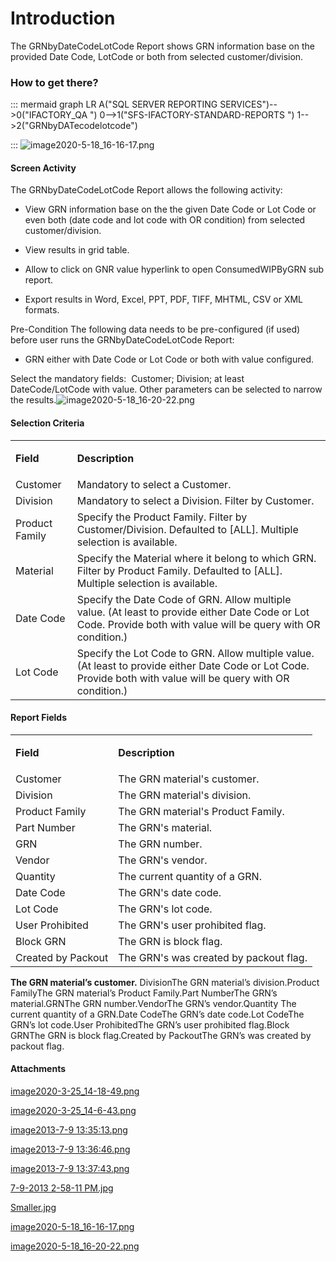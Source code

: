 # Introduction

The GRNbyDateCodeLotCode Report shows GRN information base on the provided Date Code, LotCode or both from selected customer/division.


### How to get there?



::: mermaid
graph LR
A("SQL SERVER REPORTING SERVICES")-->0("IFACTORY_QA ")
0-->1("SFS-IFACTORY-STANDARD-REPORTS ")
1-->2("GRNbyDATecodelotcode")

:::
![image2020-5-18_16-16-17.png](/.attachments/71368809.png)




#### **Screen Activity** 


The GRNbyDateCodeLotCode Report allows the following activity:

- View GRN information base on the the given Date Code or Lot Code or even both (date code and lot code with OR condition) from selected customer/division.

- View results in grid table.

- Allow to click on GNR value hyperlink to open ConsumedWIPByGRN sub report.

- Export results in Word, Excel, PPT, PDF, TIFF, MHTML, CSV or XML formats.


Pre-Condition
The following data needs to be pre-configured (if used) before user runs the GRNbyDateCodeLotCode Report: 

- GRN either with Date Code or Lot Code or both with value configured.


Select the mandatory fields: 
Customer; Division; at least DateCode/LotCode with value. Other parameters can be selected to narrow the results.![image2020-5-18_16-20-22.png](/.attachments/71368811.png)





#### Selection Criteria



<table class="wrapped confluenceTable"><colgroup><col /><col /></colgroup><tbody><tr><td class="highlight confluenceTd"><p><strong>Field</strong></p></td><td class="highlight confluenceTd"><p><strong>Description</strong></p></td></tr><tr><td colspan="1" class="confluenceTd">Customer</td><td colspan="1" class="confluenceTd">Mandatory to select a Customer.</td></tr><tr><td colspan="1" class="confluenceTd">Division</td><td colspan="1" class="confluenceTd">Mandatory to select a Division. Filter by Customer.</td></tr><tr><td colspan="1" class="confluenceTd">Product Family</td><td colspan="1" class="confluenceTd">Specify the Product Family. Filter by Customer/Division. Defaulted to [ALL]. Multiple selection is available.</td></tr><tr><td colspan="1" class="confluenceTd">Material</td><td colspan="1" class="confluenceTd">Specify the Material where it belong to which GRN. Filter by Product Family. Defaulted to [ALL]. Multiple selection is available.</td></tr><tr><td colspan="1" class="confluenceTd">Date Code</td><td colspan="1" class="confluenceTd">Specify the Date Code of GRN. Allow multiple value. (At least to provide either Date Code or Lot Code. Provide both with value will be query with OR condition.)</td></tr><tr><td colspan="1" class="confluenceTd">Lot Code</td><td colspan="1" class="confluenceTd">Specify the Lot Code to GRN. Allow multiple value. (At least to provide either Date Code or Lot Code. Provide both with value will be query with OR condition.)</td></tr></tbody></table>





#### Report Fields


<table class="wrapped confluenceTable"><colgroup><col /><col /></colgroup><tbody><tr><td class="highlight confluenceTd"><p><strong>Field</strong></p></td><td class="highlight confluenceTd"><p><strong>Description</strong></p></td></tr><tr><td colspan="1" class="confluenceTd">Customer</td><td colspan="1" class="confluenceTd">The GRN material's customer.</td></tr><tr><td colspan="1" class="confluenceTd">Division</td><td colspan="1" class="confluenceTd">The GRN material's division.</td></tr><tr><td colspan="1" class="confluenceTd">Product Family</td><td colspan="1" class="confluenceTd">The GRN material's Product Family.</td></tr><tr><td colspan="1" class="confluenceTd">Part Number</td><td colspan="1" class="confluenceTd">The GRN's material.</td></tr><tr><td colspan="1" class="confluenceTd">GRN</td><td colspan="1" class="confluenceTd">The GRN number.</td></tr><tr><td colspan="1" class="confluenceTd">Vendor</td><td colspan="1" class="confluenceTd">The GRN's vendor.</td></tr><tr><td colspan="1" class="confluenceTd">Quantity </td><td colspan="1" class="confluenceTd">The current quantity of a GRN.</td></tr><tr><td colspan="1" class="confluenceTd">Date Code</td><td colspan="1" class="confluenceTd">The GRN's date code.</td></tr><tr><td colspan="1" class="confluenceTd">Lot Code</td><td colspan="1" class="confluenceTd">The GRN's lot code.</td></tr><tr><td colspan="1" class="confluenceTd">User Prohibited</td><td colspan="1" class="confluenceTd">The GRN's user prohibited flag.</td></tr><tr><td colspan="1" class="confluenceTd">Block GRN</td><td colspan="1" class="confluenceTd">The GRN is block flag.</td></tr><tr><td colspan="1" class="confluenceTd">Created by Packout</td><td colspan="1" class="confluenceTd">The GRN's was created by packout flag.</td></tr></tbody></table>

**The GRN material’s customer.** 
DivisionThe GRN material’s division.Product FamilyThe GRN material’s Product Family.Part NumberThe GRN’s material.GRNThe GRN number.VendorThe GRN’s vendor.Quantity The current quantity of a GRN.Date CodeThe GRN’s date code.Lot CodeThe GRN’s lot code.User ProhibitedThe GRN’s user prohibited flag.Block GRNThe GRN is block flag.Created by PackoutThe GRN’s was created by packout flag.



#### Attachments

[image2020-3-25_14-18-49.png](/.attachments/71368801.png)
[image2020-3-25_14-6-43.png](/.attachments/71368802.png)
[image2013-7-9 13:35:13.png](/.attachments/71368803.png)
[image2013-7-9 13:36:46.png](/.attachments/71368804.png)
[image2013-7-9 13:37:43.png](/.attachments/71368805.png)
[7-9-2013 2-58-11 PM.jpg](/.attachments/71368806.jpg)
[Smaller.jpg](/.attachments/71368807.jpg)
[image2020-5-18_16-16-17.png](/.attachments/71368809.png)
[image2020-5-18_16-20-22.png](/.attachments/71368811.png)
